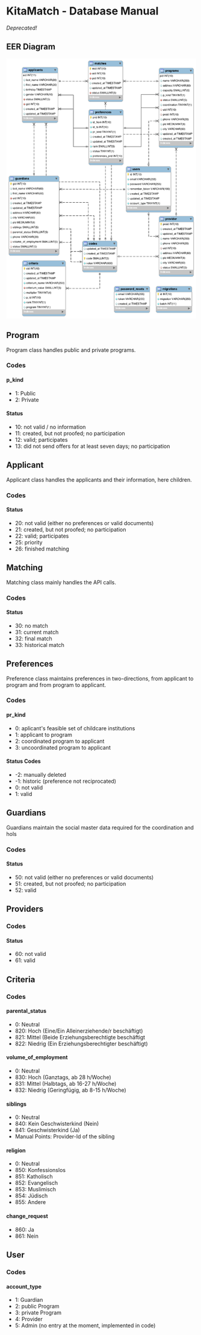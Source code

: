 # KitaMatch - Database Manual

*Deprecated!*

## EER Diagram
![alt text](db_eer_diagram.png "EER Diagram")

## Program
Program class handles public and private programs.
### Codes
#### p_kind
* 1: Public
* 2: Private
#### Status
* 10: not valid / no information
* 11: created, but not proofed; no participation
* 12: valid; participates
* 13: did not send offers for at least seven days; no participation

## Applicant
Applicant class handles the applicants and their information, here children.
### Codes
#### Status
* 20: not valid (either no preferences or valid documents)
* 21: created, but not proofed; no participation
* 22: valid; participates
* 25: priority
* 26: finished matching

## Matching
Matching class mainly handles the API calls.
### Codes
#### Status
* 30: no match
* 31: current match
* 32: final match
* 33: historical match

## Preferences
Preference class maintains preferences in two-directions, from applicant to program and from program to applicant.
### Codes
#### pr_kind
* 0: aplicant's feasible set of childcare institutions
* 1: applicant to program
* 2: coordinated program to applicant
* 3: uncoordinated program to applicant
#### Status Codes
* -2: manually deleted
* -1: historic (preference not reciprocated)
* 0: not valid
* 1: valid

## Guardians
Guardians maintain the social master data required for the coordination and hols
### Codes
#### Status
* 50: not valid (either no preferences or valid documents)
* 51: created, but not proofed; no participation
* 52: valid

## Providers
### Codes
#### Status
* 60: not valid
* 61: valid

## Criteria
### Codes
#### parental_status
* 0:  Neutral
* 820: Hoch (Eine/Ein Alleinerziehende/r beschäftigt)
* 821: Mittel (Beide Erziehungsberechtigte beschäftigt
* 822: Niedrig (Ein Erziehungsberechtigter beschäftigt)

#### volume_of_employment
* 0:  Neutral
* 830: Hoch (Ganztags, ab 28 h/Woche)
* 831: Mittel (Halbtags, ab 16-27 h/Woche)
* 832: Niedrig (Geringfügig, ab 8-15 h/Woche)

#### siblings
* 0:  Neutral
* 840: Kein Geschwisterkind (Nein)
* 841: Geschwisterkind (Ja)
* Manual Points: Provider-Id of the sibling

#### religion
* 0:  Neutral
* 850: Konfessionslos
* 851: Katholisch
* 852: Evangelisch
* 853: Muslimisch
* 854: Jüdisch
* 855: Andere

#### change_request
* 860: Ja
* 861: Nein

## User
### Codes
#### account_type
* 1: Guardian
* 2: public Program
* 3: private Program
* 4: Provider
* 5: Admin (no entry at the moment, implemented in code)
